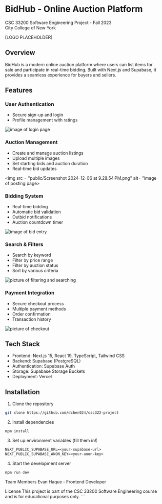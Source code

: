 # BidHub - Online Auction Platform
CSC 33200 Software Engineering Project - Fall 2023  
City College of New York

[LOGO PLACEHOLDER]

## Overview
BidHub is a modern online auction platform where users can list items for sale and participate in real-time bidding. Built with Next.js and Supabase, it provides a seamless experience for buyers and sellers.

## Features

### User Authentication
- Secure sign-up and login
- Profile management with ratings

<img src = "public/Screenshot 2024-12-06 at 9.26.49 PM.png
" alt = "image of login page">

### Auction Management
- Create and manage auction listings
- Upload multiple images
- Set starting bids and auction duration
- Real-time bid updates

<img src = "public/Screenshot 2024-12-06 at 9.28.54 PM.png" alt= "image of posting page>

### Bidding System
- Real-time bidding
- Automatic bid validation
- Outbid notifications
- Auction countdown timer

<img src = "public/Screenshot 2024-12-06 at 9.29.58 PM.png" alt = "image of bid entry">

### Search & Filters
- Search by keyword
- Filter by price range
- Filter by auction status
- Sort by various criteria

<img src = "public/Screenshot 2024-12-06 at 9.31.36 PM.png" alt = "picture of filtering and searching">

### Payment Integration
- Secure checkout process
- Multiple payment methods
- Order confirmation
- Transaction history

<img src = "public/Screenshot 2024-12-06 at 9.39.01 PM.png" alt = "picture of checkout">

## Tech Stack
- Frontend: Next.js 15, React 19, TypeScript, Tailwind CSS
- Backend: Supabase (PostgreSQL)
- Authentication: Supabase Auth
- Storage: Supabase Storage Buckets
- Deployment: Vercel

## Installation

1. Clone the repository
```bash
git clone https://github.com/dchen024/csc322-project
```
2. Install dependencies
```bash
npm install
```
3. Set up environment variables (fill them in!)
```txt
NEXT_PUBLIC_SUPABASE_URL=<your-supabase-url>
NEXT_PUBLIC_SUPABASE_ANON_KEY=<your-anon-key>
```
4. Start the development server
```bash
npm run dev
```

Team Members
Evan Haque - Frontend Developer

License
This project is part of the CSC 33200 Software Engineering course and is for educational purposes only. ```

